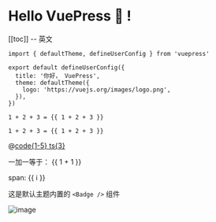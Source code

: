 # Hello VuePress :tada: !
[[toc]]
-- 英文
```ts{1,5-7}: // no-line-numbers
import { defaultTheme, defineUserConfig } from 'vuepress'

export default defineUserConfig({
  title: '你好， VuePress',
  theme: defaultTheme({
    logo: 'https://vuejs.org/images/logo.png',
  }),
})
```

```md:no-v-pre
1 + 2 + 3 = {{ 1 + 2 + 3 }}
```

```js:no-v-pre
1 + 2 + 3 = {{ 1 + 2 + 3 }}
```
@[code{1-5} ts{3}](./.vuepress/client.ts)

一加一等于： {{ 1 + 1 }}

<div v-for="i in 3"> span: {{ i }} </div>

这是默认主题内置的 `<Badge />` 组件 <Badge text="演示" />

![image](/image/a.png)

